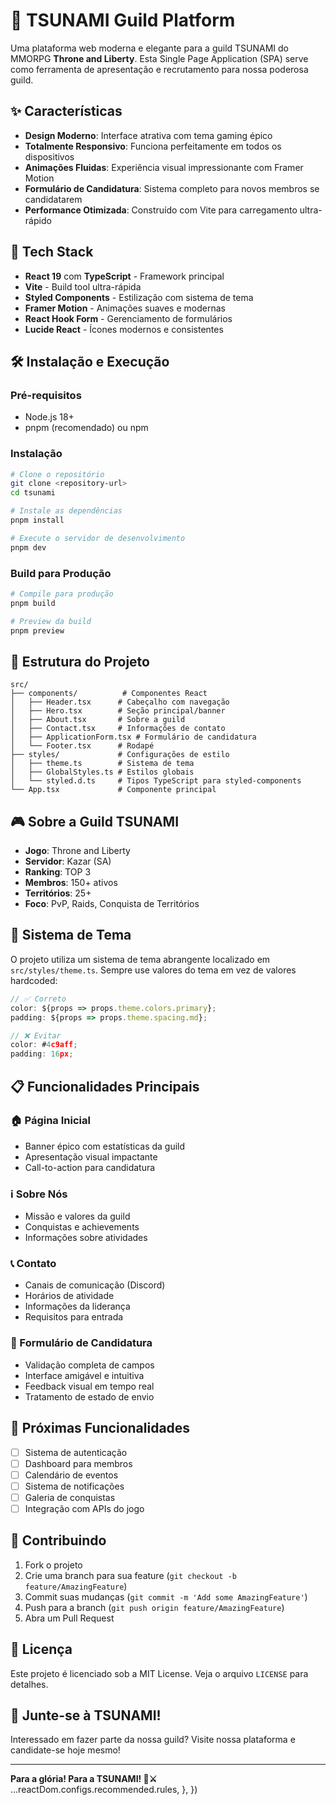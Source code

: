 # 🌊 TSUNAMI Guild Platform

Uma plataforma web moderna e elegante para a guild TSUNAMI do MMORPG **Throne and Liberty**. Esta Single Page Application (SPA) serve como ferramenta de apresentação e recrutamento para nossa poderosa guild.

## ✨ Características

- **Design Moderno**: Interface atrativa com tema gaming épico
- **Totalmente Responsivo**: Funciona perfeitamente em todos os dispositivos
- **Animações Fluidas**: Experiência visual impressionante com Framer Motion
- **Formulário de Candidatura**: Sistema completo para novos membros se candidatarem
- **Performance Otimizada**: Construído com Vite para carregamento ultra-rápido

## 🚀 Tech Stack

- **React 19** com **TypeScript** - Framework principal
- **Vite** - Build tool ultra-rápida
- **Styled Components** - Estilização com sistema de tema
- **Framer Motion** - Animações suaves e modernas
- **React Hook Form** - Gerenciamento de formulários
- **Lucide React** - Ícones modernos e consistentes

## 🛠️ Instalação e Execução

### Pré-requisitos
- Node.js 18+ 
- pnpm (recomendado) ou npm

### Instalação
```bash
# Clone o repositório
git clone <repository-url>
cd tsunami

# Instale as dependências
pnpm install

# Execute o servidor de desenvolvimento
pnpm dev
```

### Build para Produção
```bash
# Compile para produção
pnpm build

# Preview da build
pnpm preview
```

## 📁 Estrutura do Projeto

```
src/
├── components/          # Componentes React
│   ├── Header.tsx      # Cabeçalho com navegação
│   ├── Hero.tsx        # Seção principal/banner
│   ├── About.tsx       # Sobre a guild
│   ├── Contact.tsx     # Informações de contato
│   ├── ApplicationForm.tsx # Formulário de candidatura
│   └── Footer.tsx      # Rodapé
├── styles/             # Configurações de estilo
│   ├── theme.ts        # Sistema de tema
│   ├── GlobalStyles.ts # Estilos globais
│   └── styled.d.ts     # Tipos TypeScript para styled-components
└── App.tsx             # Componente principal
```

## 🎮 Sobre a Guild TSUNAMI

- **Jogo**: Throne and Liberty
- **Servidor**: Kazar (SA)
- **Ranking**: TOP 3
- **Membros**: 150+ ativos
- **Territórios**: 25+
- **Foco**: PvP, Raids, Conquista de Territórios

## 🎨 Sistema de Tema

O projeto utiliza um sistema de tema abrangente localizado em `src/styles/theme.ts`. Sempre use valores do tema em vez de valores hardcoded:

```typescript
// ✅ Correto
color: ${props => props.theme.colors.primary};
padding: ${props => props.theme.spacing.md};

// ❌ Evitar
color: #4c9aff;
padding: 16px;
```

## 📋 Funcionalidades Principais

### 🏠 Página Inicial
- Banner épico com estatísticas da guild
- Apresentação visual impactante
- Call-to-action para candidatura

### ℹ️ Sobre Nós
- Missão e valores da guild
- Conquistas e achievements
- Informações sobre atividades

### 📞 Contato
- Canais de comunicação (Discord)
- Horários de atividade
- Informações da liderança
- Requisitos para entrada

### 📝 Formulário de Candidatura
- Validação completa de campos
- Interface amigável e intuitiva
- Feedback visual em tempo real
- Tratamento de estado de envio

## 🎯 Próximas Funcionalidades

- [ ] Sistema de autenticação
- [ ] Dashboard para membros
- [ ] Calendário de eventos
- [ ] Sistema de notificações
- [ ] Galeria de conquistas
- [ ] Integração com APIs do jogo

## 🤝 Contribuindo

1. Fork o projeto
2. Crie uma branch para sua feature (`git checkout -b feature/AmazingFeature`)
3. Commit suas mudanças (`git commit -m 'Add some AmazingFeature'`)
4. Push para a branch (`git push origin feature/AmazingFeature`)
5. Abra um Pull Request

## 📄 Licença

Este projeto é licenciado sob a MIT License. Veja o arquivo `LICENSE` para detalhes.

## 🌊 Junte-se à TSUNAMI!

Interessado em fazer parte da nossa guild? Visite nossa plataforma e candidate-se hoje mesmo!

---

**Para a glória! Para a TSUNAMI! 🌊⚔️**
    ...reactDom.configs.recommended.rules,
  },
})
```

